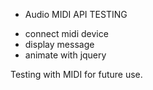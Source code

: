 * Audio MIDI API TESTING

- connect midi device
- display message
- animate with jquery

Testing with MIDI for future use.